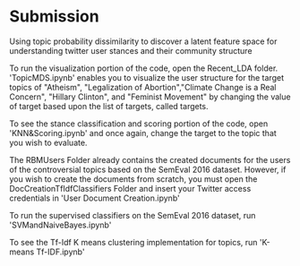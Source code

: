 # Submission
Using topic probability dissimilarity to discover a latent feature space for understanding twitter user stances and their community structure 

To run the visualization portion of the code, open the Recent_LDA folder. 'TopicMDS.ipynb' enables you to visualize the user structure for the target topics of "Atheism", "Legalization of Abortion","Climate Change is a Real Concern", "Hillary Clinton", and "Feminist Movement" by changing the value of target based upon the list of targets, called targets. 

To see the stance classification and scoring portion of the code, open 'KNN&Scoring.ipynb' and once again, change the target to the topic that you wish to evaluate. 

The RBMUsers Folder already contains the created documents for the users of the controversial topics based on the SemEval 2016 dataset. However, if you wish to create the documents from scratch, you must open the DocCreationTfIdfClassifiers Folder and insert your Twitter access credentials in 'User Document Creation.ipynb'

To run the supervised classifiers on the SemEval 2016 dataset, run 'SVMandNaiveBayes.ipynb'

To see the Tf-Idf K means clustering implementation for topics, run 'K-means Tf-IDF.ipynb'
